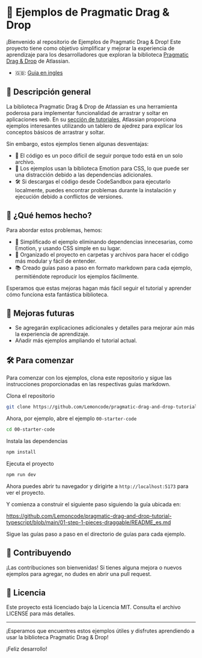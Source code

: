 # 🧩 Ejemplos de Pragmatic Drag & Drop

¡Bienvenido al repositorio de Ejemplos de Pragmatic Drag & Drop! Este proyecto tiene como objetivo simplificar y mejorar la experiencia de aprendizaje para los desarrolladores que exploran la biblioteca [Pragmatic Drag & Drop](https://github.com/atlassian/pragmatic-drag-and-drop) de Atlassian.

- 🇬🇧: [Guia en ingles](https://github.com/Lemoncode/pragmatic-drag-and-drop-tutorial-typescript/blob/main/README.md)

## 📝 Descripción general

La biblioteca Pragmatic Drag & Drop de Atlassian es una herramienta poderosa para implementar funcionalidad de arrastrar y soltar en aplicaciones web. En su [sección de tutoriales](https://atlassian.design/components/pragmatic-drag-and-drop/tutorial), Atlassian proporciona ejemplos interesantes utilizando un tablero de ajedrez para explicar los conceptos básicos de arrastrar y soltar.

Sin embargo, estos ejemplos tienen algunas desventajas:

- 📄 El código es un poco difícil de seguir porque todo está en un solo archivo.
- 💄 Los ejemplos usan la biblioteca Emotion para CSS, lo que puede ser una distracción debido a las dependencias adicionales.
- 🛠️ Si descargas el código desde CodeSandbox para ejecutarlo localmente, puedes encontrar problemas durante la instalación y ejecución debido a conflictos de versiones.

## 🔧 ¿Qué hemos hecho?

Para abordar estos problemas, hemos:

- 🧹 Simplificado el ejemplo eliminando dependencias innecesarias, como Emotion, y usando CSS simple en su lugar.
- 📂 Organizado el proyecto en carpetas y archivos para hacer el código más modular y fácil de entender.
- 📚 Creado guías paso a paso en formato markdown para cada ejemplo, permitiéndote reproducir los ejemplos fácilmente.

Esperamos que estas mejoras hagan más fácil seguir el tutorial y aprender cómo funciona esta fantástica biblioteca.

## 🔮 Mejoras futuras

- Se agregarán explicaciones adicionales y detalles para mejorar aún más la experiencia de aprendizaje.
- Añadir más ejemplos ampliando el tutorial actual.

## 🛠️ Para comenzar

Para comenzar con los ejemplos, clona este repositorio y sigue las instrucciones proporcionadas en las respectivas guías markdown.

Clona el repositorio

```sh
git clone https://github.com/Lemoncode/pragmatic-drag-and-drop-tutorial-typescript.git
```

Ahora, por ejemplo, abre el ejemplo `00-starter-code`

```sh
cd 00-starter-code
```

Instala las dependencias

```sh
npm install
```

Ejecuta el proyecto

```sh
npm run dev
```

Ahora puedes abrir tu navegador y dirigirte a `http://localhost:5173` para ver el proyecto.

Y comienza a construir el siguiente paso siguiendo la guía ubicada en:

https://github.com/Lemoncode/pragmatic-drag-and-drop-tutorial-typescript/blob/main/01-step-1-pieces-draggable/README_es.md

Sigue las guías paso a paso en el directorio de guías para cada ejemplo.

## 🤝 Contribuyendo

¡Las contribuciones son bienvenidas! Si tienes alguna mejora o nuevos ejemplos para agregar, no dudes en abrir una pull request.

## 📜 Licencia

Este proyecto está licenciado bajo la Licencia MIT. Consulta el archivo LICENSE para más detalles.

---

¡Esperamos que encuentres estos ejemplos útiles y disfrutes aprendiendo a usar la biblioteca Pragmatic Drag & Drop!

¡Feliz desarrollo!
